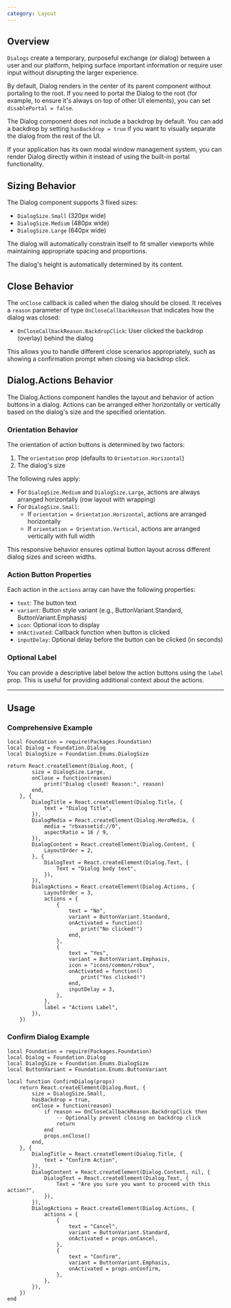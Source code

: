```yaml
---
category: Layout
---
```


## Overview

`Dialogs` create a temporary, purposeful exchange (or dialog) between a user and our platform, helping surface important information or require user input without disrupting the larger experience.

By default, Dialog renders in the center of its parent component without portaling to the root. If you need to portal the Dialog to the root (for example, to ensure it's always on top of other UI elements), you can set `disablePortal = false`.

The Dialog component does not include a backdrop by default. You can add a backdrop by setting `hasBackdrop = true` if you want to visually separate the dialog from the rest of the UI.

If your application has its own modal window management system, you can render Dialog directly within it instead of using the built-in portal functionality.

## Sizing Behavior

The Dialog component supports 3 fixed sizes:
- `DialogSize.Small` (320px wide)
- `DialogSize.Medium` (480px wide)
- `DialogSize.Large` (640px wide)

The dialog will automatically constrain itself to fit smaller viewports while maintaining appropriate spacing and proportions.

The dialog's height is automatically determined by its content.

## Close Behavior

The `onClose` callback is called when the dialog should be closed. It receives a `reason` parameter of type `OnCloseCallbackReason` that indicates how the dialog was closed:
- `OnCloseCallbackReason.BackdropClick`: User clicked the backdrop (overlay) behind the dialog

This allows you to handle different close scenarios appropriately, such as showing a confirmation prompt when closing via backdrop click.

## Dialog.Actions Behavior

The Dialog.Actions component handles the layout and behavior of action buttons in a dialog. Actions can be arranged either horizontally or vertically based on the dialog's size and the specified orientation.

### Orientation Behavior

The orientation of action buttons is determined by two factors:
1. The `orientation` prop (defaults to `Orientation.Horizontal`)
2. The dialog's size

The following rules apply:
- For `DialogSize.Medium` and `DialogSize.Large`, actions are always arranged horizontally (row layout with wrapping)
- For `DialogSize.Small`:
  - If `orientation = Orientation.Horizontal`, actions are arranged horizontally
  - If `orientation = Orientation.Vertical`, actions are arranged vertically with full width

This responsive behavior ensures optimal button layout across different dialog sizes and screen widths.

### Action Button Properties

Each action in the `actions` array can have the following properties:
- `text`: The button text
- `variant`: Button style variant (e.g., ButtonVariant.Standard, ButtonVariant.Emphasis)
- `icon`: Optional icon to display
- `onActivated`: Callback function when button is clicked
- `inputDelay`: Optional delay before the button can be clicked (in seconds)

### Optional Label

You can provide a descriptive label below the action buttons using the `label` prop. This is useful for providing additional context about the actions.

---

## Usage

### Comprehensive Example
```luau
local Foundation = require(Packages.Foundation)
local Dialog = Foundation.Dialog
local DialogSize = Foundation.Enums.DialogSize

return React.createElement(Dialog.Root, {
		size = DialogSize.Large,
		onClose = function(reason)
			print("Dialog closed! Reason:", reason)
		end,
	}, {
		DialogTitle = React.createElement(Dialog.Title, {
			text = "Dialog Title",
		}),
		DialogMedia = React.createElement(Dialog.HeroMedia, {
			media = "rbxassetid://0",
			aspectRatio = 16 / 9,
		}),
		DialogContent = React.createElement(Dialog.Content, {
			LayoutOrder = 2,
		}, {
			DialogText = React.createElement(Dialog.Text, {
				Text = "Dialog body text",
			}),
		}),
		DialogActions = React.createElement(Dialog.Actions, {
			LayoutOrder = 3,
			actions = {
				{
					text = "No",
					variant = ButtonVariant.Standard,
					onActivated = function()
						print("No clicked!")
					end,
				},
				{
					text = "Yes",
					variant = ButtonVariant.Emphasis,
					icon = "icons/common/robux",
					onActivated = function()
						print("Yes clicked!")
					end,
					inputDelay = 3,
				},
			},
			label = "Actions Label",
		}),
	})
```

### Confirm Dialog Example
```luau
local Foundation = require(Packages.Foundation)
local Dialog = Foundation.Dialog
local DialogSize = Foundation.Enums.DialogSize
local ButtonVariant = Foundation.Enums.ButtonVariant

local function ConfirmDialog(props)
    return React.createElement(Dialog.Root, {
        size = DialogSize.Small,
		hasBackdrop = true,
        onClose = function(reason)
            if reason == OnCloseCallbackReason.BackdropClick then
                -- Optionally prevent closing on backdrop click
                return
            end
            props.onClose()
        end,
    }, {
        DialogTitle = React.createElement(Dialog.Title, {
            text = "Confirm Action",
        }),
        DialogContent = React.createElement(Dialog.Content, nil, {
            DialogText = React.createElement(Dialog.Text, {
                Text = "Are you sure you want to proceed with this action?",
            }),
        }),
        DialogActions = React.createElement(Dialog.Actions, {
            actions = {
                {
                    text = "Cancel",
                    variant = ButtonVariant.Standard,
                    onActivated = props.onCancel,
                },
                {
                    text = "Confirm",
                    variant = ButtonVariant.Emphasis,
                    onActivated = props.onConfirm,
                },
            },
        }),
    })
end
```
